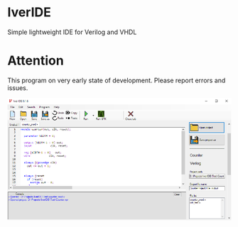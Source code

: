 # IverIDE
Simple lightweight IDE for Verilog and VHDL

# Attention
This program on very early state of development. Please report errors and issues.

![Interface](https://github.com/Sergeybond97/IverIDE/blob/master/images/Screenshot_1.png)
